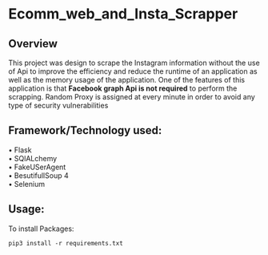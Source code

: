 # Ecomm_web_and_Insta_Scrapper
<h2>Overview</h2>
This project was design to scrape the Instagram information without the use of Api to improve the efficiency and reduce the runtime of an application as well as the memory usage of the application. One of the features of this application is that <b>Facebook graph Api is not required</b> to perform the scrapping. Random Proxy is assigned at every minute in order to avoid any type of security vulnerabilities
<h2>Framework/Technology used: </h2>
•	Flask<br>
•	SQlALchemy<br>
•	FakeUSerAgent<br>
•	BesutifullSoup 4<br>
•	Selenium<br>

<h2>Usage:</h2>
To install Packages:<br>

```
pip3 install -r requirements.txt
```
